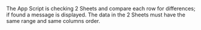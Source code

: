 The App Script is checking 2 Sheets and compare each row for differences; if found a message is displayed.
The data in the 2 Sheets must have the same range and same columns order.

